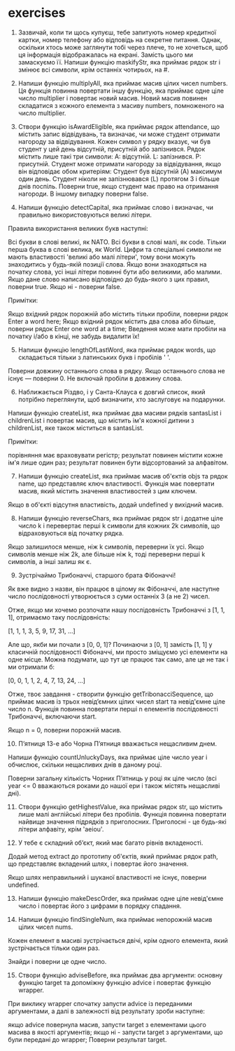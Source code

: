# exercises

1. Зазвичай, коли ти щось купуєш, тебе запитують номер кредитної картки, номер телефону або відповідь на секретне питання. Однак, оскільки хтось може заглянути тобі через плече, то не хочеться, щоб ця інформація відображалась на екрані. Замість цього ми замаскуємо її.
Напиши функцію maskifyStr, яка приймає рядок str і змінює всі символи, крім останніх чотирьох, на #.

2. Напиши функцію multiplyAll, яка приймає масив цілих чисел numbers. Ця функція повинна повертати іншу функцію, яка приймає одне ціле число multiplier і повертає новий масив.
Новий масив повинен складатися з кожного елемента з масиву numbers, помноженого на число multiplier.

3. Створи функцію isAwardEligible, яка приймає рядок attendance, що містить запис відвідувань, та визначає, чи може студент отримати нагороду за відвідування. Кожен символ у рядку вказує, чи був студент у цей день відсутній, присутній або запізнився. Рядок містить лише такі три символи:
A: відсутній. L: запізнився. P: присутній.
Студент може отримати нагороду за відвідування, якщо він відповідає обом критеріям:
Студент був відсутній (A) максимум один день. Студент ніколи не запізнювався (L) протягом 3 і більше днів поспіль.
Поверни true, якщо студент має право на отримання нагороди. В іншому випадку поверни false.

4. Напиши функцію detectCapital, яка приймає слово і визначає, чи правильно використовуються великі літери.

Правила використання великих букв наступні:

Всі букви в слові великі, як NATO.
Всі букви в слові малі, як code.
Тільки перша буква в слові велика, як World.
Цифри та спеціальні символи не мають властивості 'великі або малі літери', тому вони можуть знаходитись у будь-якій позиції слова. Якщо вони знаходяться на початку слова, усі інші літери повинні бути або великими, або малими.
Якщо дане слово написано відповідно до будь-якого з цих правил, поверни true. Якщо ні - поверни false.

Примітки:

Якщо вхідний рядок порожній або містить тільки пробіли, поверни рядок Enter a word here;
Якщо вхідний рядок містить два слова або більше, поверни рядок Enter one word at a time;
Введення може мати пробіли на початку і/або в кінці, не забудь видалити їх!

5. Напиши функцію lengthOfLastWord, яка приймає рядок words, що складається тільки з латинських букв і пробілів ' '.

Поверни довжину останнього слова в рядку. Якщо останнього слова не існує — поверни 0. Не включай пробіли в довжину слова.

6. Наближається Різдво, і у Санта-Клауса є довгий список, який потрібно переглянути, щоб визначити, хто заслуговує на подарунки.

Напиши функцію createList, яка приймає два масиви рядків santasList і childrenList і повертає масив, що містить ім'я кожної дитини з childrenList, яке також міститься в santasList.

Примітки:

порівняння має враховувати регістр;
результат повинен містити кожне ім'я лише один раз;
результат повинен бути відсортований за алфавітом.

7. Напиши функцію createList, яка приймає масив об'єктів objs та рядок name, що представляє ключ властивості. Функція має повертати масив, який містить значення властивостей з цим ключем.

Якщо в об'єкті відсутня властивість, додай undefined у вихідний масив.

8. Напиши функцію reverseChars, яка приймає рядок str і додатне ціле число k і перевертає перші k символи для кожних 2k символів, що відраховуються від початку рядка.

Якщо залишилося менше, ніж k символів, переверни їх усі. Якщо символів менше ніж 2k, але більше ніж k, тоді переверни перші k символів, а інші залиш як є.

9. Зустрічаймо Трибоначчі, старшого брата Фібоначчі!

Як вже видно з назви, він працює в цілому як Фібоначчі, але наступне число послідовності утворюється з суми останніх 3 (а не 2) чисел.

Отже, якщо ми хочемо розпочати нашу послідовність Трибоначчі з [1, 1, 1], отримаємо таку послідовність:

[1, 1, 1, 3, 5, 9, 17, 31, ...]

Але що, якби ми почали з [0, 0, 1]? Починаючи з [0, 1] замість [1, 1] у класичній послідовності Фібоначчі, ми просто зміщуємо усі елементи на одне місце. Можна подумати, що тут це працює так само, але це не так і ми отримали б:

[0, 0, 1, 1, 2, 4, 7, 13, 24, ...]

Отже, твоє завдання - створити функцію getTribonacciSequence, що приймає масив із трьох невід’ємних цілих чисел start та невід'ємне ціле число n. Функція повинна повертати перші n елементів послідовності Трибоначчі, включаючи start.

Якщо n = 0, поверни порожній масив.

10. П’ятниця 13-е або Чорна П’ятниця вважається нещасливим днем.

Напиши функцію countUnluckyDays, яка приймає ціле число year і обчислює, скільки нещасливих днів в даному році.

Поверни загальну кількість Чорних П’ятниць у році як ціле число (всі year <= 0 вважаються роками до нашої ери і також містять нещасливі дні).

11. Створи функцію getHighestValue, яка приймає рядок str, що містить лише малі англійські літери без пробілів. Функція повинна повертати найвище значення підрядків з приголосних. Приголосні - це будь-які літери алфавіту, крім 'aeiou'.

12. У тебе є складний об’єкт, який має багато рівнів вкладеності.

Додай метод extract до прототипу об'єктів, який приймає рядок path, що представляє вкладений шлях, і повертає його значення.

Якщо шлях неправильний і шуканої властивості не існує, поверни undefined.

13. Напиши функцію makeDescOrder, яка приймає одне ціле невід'ємне число і повертає його з цифрами в порядку спадання.

14. Напиши функцію findSingleNum, яка приймає непорожній масив цілих чисел nums.

Кожен елемент в масиві зустрічається двічі, крім одного елемента, який зустрічається тільки один раз.

Знайди і поверни це одне число.

15. Створи функцію adviseBefore, яка приймає два аргументи: основну функцію target та допоміжну функцію advice і повертає функцію wrapper.

При виклику wrapper спочатку запусти advice із переданими аргументами, а далі в залежності від результату зроби наступне:

якщо advice повернула масив, запусти target з елементами цього масива в якості аргументів;
якщо ні - запусти target з аргументами, що були передані до wrapper;
Поверни результат target.